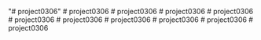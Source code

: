 "# project0306" 
#   p r o j e c t 0 3 0 6  
 #   p r o j e c t 0 3 0 6  
 #   p r o j e c t 0 3 0 6  
 #   p r o j e c t 0 3 0 6  
 #   p r o j e c t 0 3 0 6  
 #   p r o j e c t 0 3 0 6  
 #   p r o j e c t 0 3 0 6  
 #   p r o j e c t 0 3 0 6  
 #   p r o j e c t 0 3 0 6  
 #   p r o j e c t 0 3 0 6  
 
